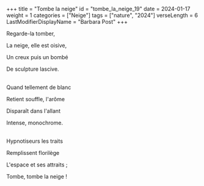 +++
title = "Tombe la neige"
id = "tombe_la_neige_19"
date = 2024-01-17
weight = 1
categories = ["Neige"]
tags = ["nature", "2024"]
verseLength = 6
LastModifierDisplayName = "Barbara Post"
+++

Regarde-la tomber,

La neige, elle est oisive,

Un creux puis un bombé

De sculpture lascive.

 \
Quand tellement de blanc

Retient souffle, l'arôme

Disparaît dans l'allant

Intense, monochrome.

 \
Hypnotiseurs les traits

Remplissent florilège

L'espace et ses attraits ;

Tombe, tombe la neige !
